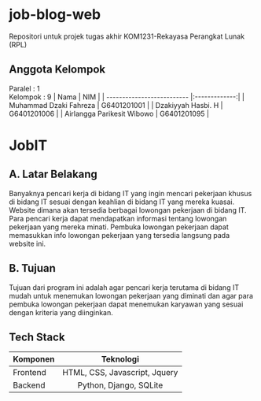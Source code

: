 # job-blog-web
Repositori untuk projek tugas akhir KOM1231-Rekayasa Perangkat Lunak (RPL)

## Anggota Kelompok
Paralel : 1 <br />
Kelompok : 9
|             Nama           | NIM           |
| -------------------------- |:-------------:|
| Muhammad Dzaki Fahreza     | G6401201001   |
| Dzakiyyah Hasbi. H         | G6401201006   | 
| Airlangga Parikesit Wibowo | G6401201095   | 
<br />

# JobIT
## A. Latar Belakang
Banyaknya pencari kerja di bidang IT yang ingin mencari pekerjaan khusus di bidang IT sesuai dengan keahlian di bidang IT yang mereka kuasai. Website dimana akan tersedia berbagai lowongan pekerjaan di bidang IT. Para pencari kerja dapat mendapatkan informasi tentang lowongan pekerjaan yang mereka minati. Pembuka lowongan pekerjaan dapat memasukkan info lowongan pekerjaan yang tersedia langsung pada website ini. <br />

## B. Tujuan
Tujuan dari program ini adalah agar pencari kerja terutama di bidang IT mudah untuk menemukan lowongan pekerjaan yang diminati dan agar para pembuka lowongan pekerjaan dapat menemukan karyawan yang sesuai dengan kriteria yang diinginkan. <br />

## Tech Stack
|    Komponen   |           Teknologi             |
| ------------- |:-------------------------------:|
| Frontend      | HTML, CSS, Javascript, Jquery   |
| Backend       | Python, Django, SQLite          | 
